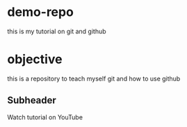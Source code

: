 # demo-repo
this is my tutorial on git and github
# objective
this is a repository to teach myself git and how to use github
## Subheader
Watch tutorial on YouTube 